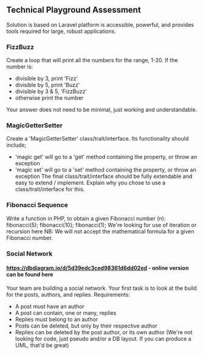 ## Technical Playground Assessment

Solution is based on Laravel platform is accessible, powerful, and provides tools required for large, robust applications.

### FizzBuzz

Create a loop that will print all the numbers for the range, 1-20. If the number is:
- divisible by 3, print 'Fizz'
- divisible by 5, print 'Buzz'
- divisible by 3 & 5, 'FizzBuzz'
- otherwise print the number

Your answer does not need to be minimal, just working and understandable.

### MagicGetterSetter

Create a 'MagicGetterSetter' class/trait/interface.
Its functionality should include;
- 'magic get' will go to a 'get' method containing the property, or throw an exception
- 'magic set' will go to a 'set' method containing the property, or throw an exception
The final class/trait/interface should be fully extendable and easy to extend / implement.
Explain why you chose to use a class/trait/interface for this.

### Fibonacci Sequence

Write a function in PHP, to obtain a given Fibonacci number (n):
fibonacci(5);
fibonacci(10);
fibonacci(1);
We're looking for use of iteration or recursion here
NB: We will not accept the mathematical formula for a given Fibonacci number.

### Social Network

#### https://dbdiagram.io/d/5d39edc3ced98361d6dd02ed - online version can be found here

Your team are building a social network. Your first task is to look at the build for the posts,
authors, and replies.
Requirements:
- A post must have an author
- A post can contain, one or many, replies
- Replies must belong to an author
- Posts can be deleted, but only by their respective author
- Replies can be deleted by the post author, or its own author
(We're not looking for code, just pseudo and/or a DB layout. If you can produce a UML, that'd
be great)

